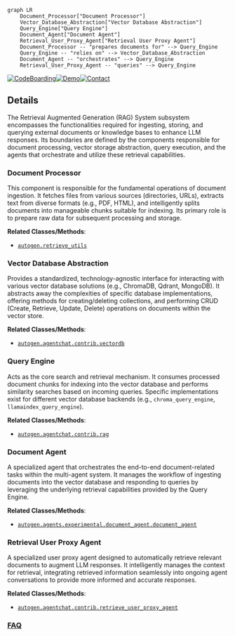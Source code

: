 ```mermaid
graph LR
    Document_Processor["Document Processor"]
    Vector_Database_Abstraction["Vector Database Abstraction"]
    Query_Engine["Query Engine"]
    Document_Agent["Document Agent"]
    Retrieval_User_Proxy_Agent["Retrieval User Proxy Agent"]
    Document_Processor -- "prepares documents for" --> Query_Engine
    Query_Engine -- "relies on" --> Vector_Database_Abstraction
    Document_Agent -- "orchestrates" --> Query_Engine
    Retrieval_User_Proxy_Agent -- "queries" --> Query_Engine
```

[![CodeBoarding](https://img.shields.io/badge/Generated%20by-CodeBoarding-9cf?style=flat-square)](https://github.com/CodeBoarding/GeneratedOnBoardings)[![Demo](https://img.shields.io/badge/Try%20our-Demo-blue?style=flat-square)](https://www.codeboarding.org/demo)[![Contact](https://img.shields.io/badge/Contact%20us%20-%20contact@codeboarding.org-lightgrey?style=flat-square)](mailto:contact@codeboarding.org)

## Details

The Retrieval Augmented Generation (RAG) System subsystem encompasses the functionalities required for ingesting, storing, and querying external documents or knowledge bases to enhance LLM responses. Its boundaries are defined by the components responsible for document processing, vector storage abstraction, query execution, and the agents that orchestrate and utilize these retrieval capabilities.

### Document Processor
This component is responsible for the fundamental operations of document ingestion. It fetches files from various sources (directories, URLs), extracts text from diverse formats (e.g., PDF, HTML), and intelligently splits documents into manageable chunks suitable for indexing. Its primary role is to prepare raw data for subsequent processing and storage.


**Related Classes/Methods**:

- <a href="https://github.com/ag2ai/ag2/blob/main/autogen/retrieve_utils.py" target="_blank" rel="noopener noreferrer">`autogen.retrieve_utils`</a>


### Vector Database Abstraction
Provides a standardized, technology-agnostic interface for interacting with various vector database solutions (e.g., ChromaDB, Qdrant, MongoDB). It abstracts away the complexities of specific database implementations, offering methods for creating/deleting collections, and performing CRUD (Create, Retrieve, Update, Delete) operations on documents within the vector store.


**Related Classes/Methods**:

- <a href="https://github.com/ag2ai/ag2/blob/main/autogen/agentchat/contrib/vectordb" target="_blank" rel="noopener noreferrer">`autogen.agentchat.contrib.vectordb`</a>


### Query Engine
Acts as the core search and retrieval mechanism. It consumes processed document chunks for indexing into the vector database and performs similarity searches based on incoming queries. Specific implementations exist for different vector database backends (e.g., `chroma_query_engine`, `llamaindex_query_engine`).


**Related Classes/Methods**:

- <a href="https://github.com/ag2ai/ag2/blob/main/autogen/agentchat/contrib/rag" target="_blank" rel="noopener noreferrer">`autogen.agentchat.contrib.rag`</a>


### Document Agent
A specialized agent that orchestrates the end-to-end document-related tasks within the multi-agent system. It manages the workflow of ingesting documents into the vector database and responding to queries by leveraging the underlying retrieval capabilities provided by the Query Engine.


**Related Classes/Methods**:

- <a href="https://github.com/ag2ai/ag2/blob/main/autogen/agents/experimental/document_agent/document_agent.py" target="_blank" rel="noopener noreferrer">`autogen.agents.experimental.document_agent.document_agent`</a>


### Retrieval User Proxy Agent
A specialized user proxy agent designed to automatically retrieve relevant documents to augment LLM responses. It intelligently manages the context for retrieval, integrating retrieved information seamlessly into ongoing agent conversations to provide more informed and accurate responses.


**Related Classes/Methods**:

- <a href="https://github.com/ag2ai/ag2/blob/main/autogen/agentchat/contrib/retrieve_user_proxy_agent.py" target="_blank" rel="noopener noreferrer">`autogen.agentchat.contrib.retrieve_user_proxy_agent`</a>




### [FAQ](https://github.com/CodeBoarding/GeneratedOnBoardings/tree/main?tab=readme-ov-file#faq)